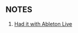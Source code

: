 ## NOTES

1. [Had it with Ableton Live](https://sound.stackexchange.com/questions/46795/had-it-with-ableton-live)

